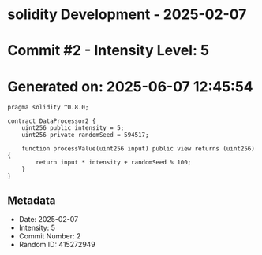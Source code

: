 ﻿# solidity Development - 2025-02-07
# Commit #2 - Intensity Level: 5
# Generated on: 2025-06-07 12:45:54
```solidity
pragma solidity ^0.8.0;

contract DataProcessor2 {
    uint256 public intensity = 5;
    uint256 private randomSeed = 594517;

    function processValue(uint256 input) public view returns (uint256) {
        return input * intensity + randomSeed % 100;
    }
}
```
## Metadata
- Date: 2025-02-07
- Intensity: 5
- Commit Number: 2
- Random ID: 415272949
